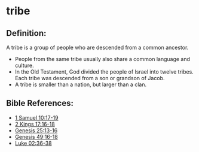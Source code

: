 # tribe #

## Definition: ##

A tribe is a group of people who are descended from a common ancestor. 

* People from the same tribe usually also share a common language and culture.
* In the Old Testament, God divided the people of Israel into twelve tribes. Each tribe was descended from a son or grandson of Jacob.
* A tribe is smaller than a nation, but larger than a clan.



## Bible References: ##

* [1 Samuel 10:17-19](en/tn/1sa/help/10/17)
* [2 Kings 17:16-18](en/tn/2ki/help/17/16)
* [Genesis 25:13-16](en/tn/gen/help/25/13)
* [Genesis 49:16-18](en/tn/gen/help/49/16)
* [Luke 02:36-38](en/tn/luk/help/02/36)